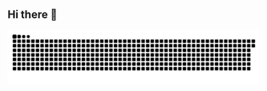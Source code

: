 ## Hi there 👋
![snake gif](https://github.com/PhongPahmm/phongpahmm/blob/manual-run-output/docker/github-contribution-grid-snake-dark.svg)
<!--
**PhongPahmm/phongpahmm** is a ✨ _special_ ✨ repository because its `README.md` (this file) appears on your GitHub profile.

Here are some ideas to get you started:

- 🔭 I’m currently working on ...
- 🌱 I’m currently learning ...
- 👯 I’m looking to collaborate on ...
- 🤔 I’m looking for help with ...
- 💬 Ask me about ...
- 📫 How to reach me: ...
- 😄 Pronouns: ...
- ⚡ Fun fact: ...
-->
